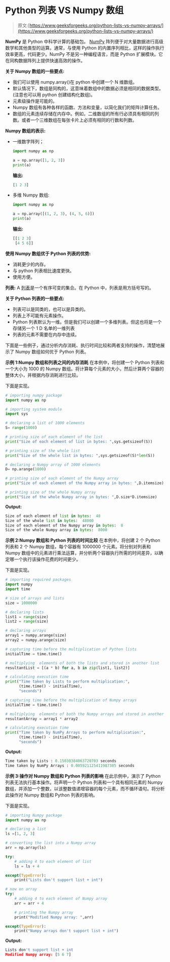 # Python 列表 VS Numpy 数组

> 原文:[https://www.geeksforgeeks.org/python-lists-vs-numpy-arrays/](https://www.geeksforgeeks.org/python-lists-vs-numpy-arrays/)

**NumPy** 是 Python 中科学计算的基础包。 [NumPy](https://www.geeksforgeeks.org/python-numpy/) 阵列便于对大量数据进行高级数学和其他类型的运算。通常，与使用 Python 的内置序列相比，这样的操作执行效率更高，代码更少。NumPy 不是另一种编程语言，而是 Python 扩展模块。它在同构数据阵列上提供快速高效的操作。

**关于 Numpy 数组的一些要点:**

*   我们可以使用 numpy.array()在 python 中创建一个 N 维数组。
*   默认情况下，数组是同构的，这意味着数组中的数据必须是相同的数据类型。(注意也可以用 python 创建结构化数组)。
*   元素级操作是可能的。
*   Numpy 数组有各种各样的函数、方法和变量，以简化我们的矩阵计算任务。
*   数组的元素连续存储在内存中。例如，二维数组的所有行必须具有相同的列数。或者一个三维数组在每张卡片上必须有相同的行数和列数。

**Numpy 数组的表示:**

*   一维数字阵列；

    ```py
    import numpy as np

    a = np.array([1, 2, 3])
    print(a)
    ```

    **输出:**

    ```py
    [1 2 3]

    ```

*   多维 Numpy 数组:

    ```py
    import numpy as np

    a = np.array([(1, 2, 3), (4, 5, 6)])
    print(a)
    ```

    **输出:**

    ```py
    [[1 2 3]
     [4 5 6]]

    ```

**使用 Numpy 数组优于 Python 列表的优势:**

*   消耗更少的内存。
*   与 python 列表相比速度更快。
*   使用方便。

**列表:** A [列表](https://www.geeksforgeeks.org/python-list/)是一个有序可变的集合。在 Python 中，列表是用方括号写的。

**关于 Python 列表的一些要点:**

*   列表可以是同类的，也可以是异类的。
*   列表上不可能有元素操作。
*   Python 列表默认为一维。但是我们可以创建一个多维列表。但这也将是一个存储另一个 1 D 名单的一维列表
*   列表的元素不需要在内存中连续。

下面是一些例子，通过分析内存消耗、执行时间比较和两者支持的操作，清楚地展示了 Numpy 数组如何优于 Python 列表。

**示例 1:Numpy 数组和列表之间的内存消耗**
在本例中，将创建一个 Python 列表和一个大小为 1000 的 Numpy 数组。将计算每个元素的大小，然后计算两个容器的整体大小，并根据内存消耗进行比较。

下面是实现。

```py
# importing numpy package
import numpy as np

# importing system module
import sys

# declaring a list of 1000 elements 
S= range(1000)

# printing size of each element of the list
print("Size of each element of list in bytes: ",sys.getsizeof(S))

# printing size of the whole list
print("Size of the whole list in bytes: ",sys.getsizeof(S)*len(S))

# declaring a Numpy array of 1000 elements 
D= np.arange(1000)

# printing size of each element of the Numpy array
print("Size of each element of the Numpy array in bytes: ",D.itemsize)

# printing size of the whole Numpy array
print("Size of the whole Numpy array in bytes: ",D.size*D.itemsize)
```

**Output:**

```py
Size of each element of list in bytes:  48
Size of the whole list in bytes:  48000
Size of each element of the Numpy array in bytes:  8
Size of the whole Numpy array in bytes:  8000

```

**示例 2:Numpy 数组和 Python 列表的时间比较**
在本例中，将创建 2 个 Python 列表和 2 个 Numpy 数组，每个容器有 1000000 个元素。将分别对列表和 Numpy 数组中的元素进行乘法运算，并分析两个容器执行所需的时间差异，以确定哪一个执行该操作花费的时间更少。

下面是实现。

```py
# importing required packages
import numpy
import time

# size of arrays and lists
size = 1000000  

# declaring lists
list1 = range(size)
list2 = range(size)

# declaring arrays
array1 = numpy.arange(size)  
array2 = numpy.arange(size)

# capturing time before the multiplication of Python lists
initialTime = time.time()

# multiplying  elements of both the lists and stored in another list
resultantList = [(a * b) for a, b in zip(list1, list2)]

# calculating execution time
print("Time taken by Lists to perform multiplication:", 
      (time.time() - initialTime),
      "seconds")

# capturing time before the multiplication of Numpy arrays
initialTime = time.time()

# multiplying  elements of both the Numpy arrays and stored in another Numpy array 
resultantArray = array1 * array2

# calculating execution time 
print("Time taken by NumPy Arrays to perform multiplication:",
      (time.time() - initialTime),
      "seconds")
```

**Output:**

```py
Time taken by Lists : 0.15030384063720703 seconds
Time taken by NumPy Arrays : 0.005921125411987305 seconds

```

**示例 3:操作对 Numpy 数组和 Python 列表的影响**
在此示例中，演示了 Python 列表无法执行基本操作。将声明一个 Python 列表和一个具有相同元素的 Numpy 数组，并添加一个整数，以该整数值递增容器的每个元素，而不循环语句。将分析此操作对 Numpy 数组和 Python 列表的影响。

下面是实现。

```py
# importing Numpy package
import numpy as np

# declaring a list
ls =[1, 2, 3]

# converting the list into a Numpy array
arr = np.array(ls)

try:
    # adding 4 to each element of list
    ls = ls + 4

except(TypeError):
    print("Lists don't support list + int")

# now on array
try:
    # adding 4 to each element of Numpy array
    arr = arr + 4

    # printing the Numpy array
    print("Modified Numpy array: ",arr)

except(TypeError):
    print("Numpy arrays don't support list + int")
```

**Output:**

```py
Lists don't support list + int
Modified Numpy array: [5 6 7]

```